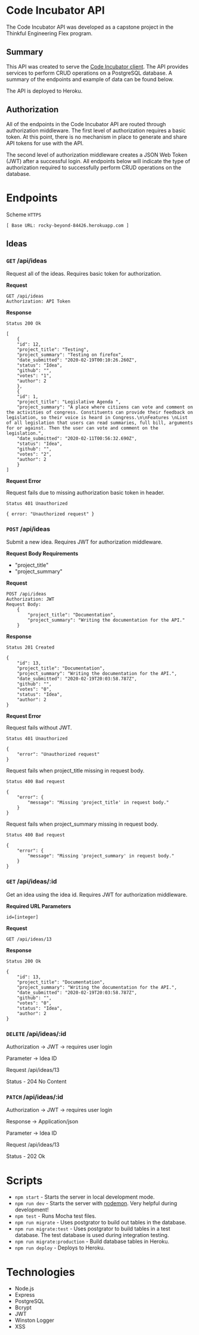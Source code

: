 # Code Incubator API

The Code Incubator API was developed as a capstone project in the Thinkful Engineering Flex program.

## Summary

This API was created to serve the [Code Incubator client](https://github.com/Thorn51/code_incubator_client). The API provides services to perform CRUD operations on a PostgreSQL database. A summary of the endpoints and example of data can be found below.

The API is deployed to Heroku.

## Authorization

All of the endpoints in the Code Incubator API are routed through authorization middleware. The first level of authorization requires a basic token. At this point, there is no mechanism in place to generate and share API tokens for use with the API.

The second level of authorization middleware creates a JSON Web Token (JWT) after a successful login. All endpoints below will indicate the type of authorization required to successfully perform CRUD operations on the database.

# Endpoints

Scheme `HTTPS`

`[ Base URL: rocky-beyond-84426.herokuapp.com ]`

## Ideas

### `GET` /api/ideas

Request all of the ideas. Requires basic token for authorization.

**Request**

    GET /api/ideas
    Authorization: API Token

**Response**

    Status 200 Ok

    [
        {
        "id": 12,
        "project_title": "Testing",
        "project_summary": "Testing on firefox",
        "date_submitted": "2020-02-19T00:10:26.260Z",
        "status": "Idea",
        "github": "",
        "votes": "1",
        "author": 2
        },
        {
        "id": 1,
        "project_title": "Legislative Agenda ",
        "project_summary": "A place where citizens can vote and comment on the activities of congress. Constituents can provide their feedback on legislation, so their voice is heard in Congress.\n\nFeatures \nList of all legislation that users can read summaries, full bill, arguments for or against. Then the user can vote and comment on the legislation.",
        "date_submitted": "2020-02-11T00:56:32.690Z",
        "status": "Idea",
        "github": "",
        "votes": "2",
        "author": 2
        }
    ]

**Request Error**

Request fails due to missing authorization basic token in header.

    Status 401 Unauthorized

    { error: "Unauthorized request" }

### `POST` /api/ideas

Submit a new idea. Requires JWT for authorization middleware.

**Request Body Requirements**

- "project_title"
- "project_summary"

**Request**

    POST /api/ideas
    Authorization: JWT
    Request Body:
        {
            "project_title": "Documentation",
            "project_summary": "Writing the documentation for the API."
        }

**Response**

    Status 201 Created

    {
        "id": 13,
        "project_title": "Documentation",
        "project_summary": "Writing the documentation for the API.",
        "date_submitted": "2020-02-19T20:03:58.787Z",
        "github": "",
        "votes": "0",
        "status": "Idea",
        "author": 2
    }

**Request Error**

Request fails without JWT.

    Status 401 Unauthorized

    {
        "error": "Unauthorized request"
    }

Request fails when project_title missing in request body.

    Status 400 Bad request

    {
        "error": {
            "message": "Missing 'project_title' in request body."
        }
    }

Request fails when project_summary missing in request body.

    Status 400 Bad request

    {
        "error": {
            "message": "Missing 'project_summary' in request body."
        }
    }

### `GET` /api/ideas/:id

Get an idea using the idea id. Requires JWT for authorization middleware.

**Required URL Parameters**

`id=[integer]`

**Request**

    GET /api/ideas/13

**Response**

    Status 200 Ok

    {
        "id": 13,
        "project_title": "Documentation",
        "project_summary": "Writing the documentation for the API.",
        "date_submitted": "2020-02-19T20:03:58.787Z",
        "github": "",
        "votes": "0",
        "status": "Idea",
        "author": 2
    }

### `DELETE` /api/ideas/:id

Authorization -> JWT -> requires user login

Parameter -> Idea ID

Request /api/ideas/13

Status - 204 No Content

### `PATCH` /api/ideas/:id

Authorization -> JWT -> requires user login

Response -> Application/json

Parameter -> Idea ID

Request /api/ideas/13

Status - 202 Ok

# Scripts

- `npm start` - Starts the server in local development mode.
- `npm run dev` - Starts the server with [nodemon](https://www.npmjs.com/package/nodemon). Very helpful during development!
- `npm test` - Runs Mocha test files.
- `npm run migrate` - Uses postgrator to build out tables in the database.
- `npm run migrate:test` - Uses postgrator to build tables in a test database. The test database is used during integration testing.
- `npm run migrate:production` - Build database tables in Heroku.
- `npm run deploy` - Deploys to Heroku.

# Technologies

- Node.js
- Express
- PostgreSQL
- Bcrypt
- JWT
- Winston Logger
- XSS

